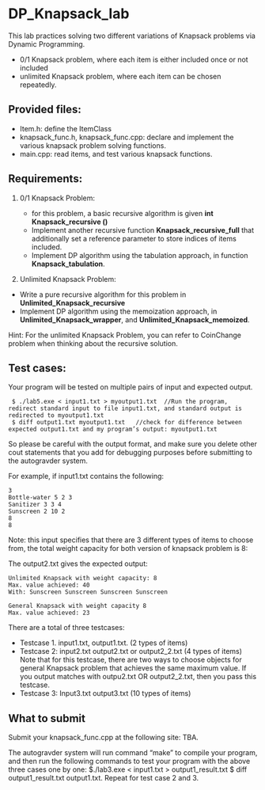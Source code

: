 # DP_Knapsack_lab

This lab practices solving two different variations of Knapsack problems via Dynamic Programming.
 * 0/1 Knapsack problem, where each item is either included once or not included
 * unlimited Knapsack problem, where each item can be chosen repeatedly.

## Provided files:
  * Item.h: define the ItemClass
  * knapsack_func.h, knapsack_func.cpp: declare and implement the various knapsack problem solving functions.
  * main.cpp: read items, and test various knapsack functions.

## Requirements:

1. 0/1 Knapsack Problem:
   
    * for this problem, a basic recursive algorithm is given **int Knapsack_recursive ()**
    * Implement another recursive function **Knapsack_recursive_full** that additionally set a reference parameter to store indices of items included.
    * Implement DP algorithm using the tabulation approach, in function **Knapsack_tabulation**.

3. Unlimited Knapsack Problem: 

  * Write a pure recursive algorithm for this problem in **Unlimited_Knapsack_recursive**
  * Implement DP algorithm using the memoization approach, in **Unlimited_Knapsack_wrapper**, and **Unlimited_Knapsack_memoized**.

  Hint: For the unlimited Knapsack Problem, you can refer to CoinChange problem  when thinking about the recursive solution.    


## Test cases:

 Your program will be tested on multiple pairs of input and expected output. 
 
 ```
  $ ./lab5.exe < input1.txt > myoutput1.txt  //Run the program, redirect standard input to file input1.txt, and standard output is redirected to myoutput1.txt 
  $ diff output1.txt myoutput1.txt   //check for difference between expected output1.txt and my program’s output: myoutput1.txt 
 ```
 
So please be careful with the output format, and make sure you delete other cout statements that you add for debugging purposes before submitting to the autogravder system.

For example,  if input1.txt contains the following: 
```
3
Bottle-water 5 2 3 
Sanitizer 3 3 4
Sunscreen 2 10 2 
8
8
```
Note: this input specifies that there are 3 different types of items to choose from, the total weight capacity for both version of knapsack problem is 8: 


The output2.txt gives the expected output:
```
Unlimited Knapsack with weight capacity: 8
Max. value achieved: 40
With: Sunscreen Sunscreen Sunscreen Sunscreen 

General Knapsack with weight capacity 8
Max. value achieved: 23
```

There are a total of three testcases:

* Testcase 1.  input1.txt, output1.txt.  (2 types of items) 
* Testcase 2: input2.txt output2.txt  or output2_2.txt  (4 types of items) 
  Note that for this testcase, there are two ways to choose objects for general Knapsack problem that achieves the same maximum value. If you output matches with outpu2.txt OR output2_2.txt, then you pass this testcase. 
* Testcase 3: Input3.txt output3.txt  (10 types of items)

## What to submit 

Submit your knapsack_func.cpp at the following site:
TBA.

The autogravder system will run command “make” to compile your program, and then run the following commands to test your program with the above three cases one by one: 
$./lab3.exe < input1.txt > output1_result.txt 
$ diff output1_result.txt output1.txt. 
Repeat for test case 2 and 3. 
